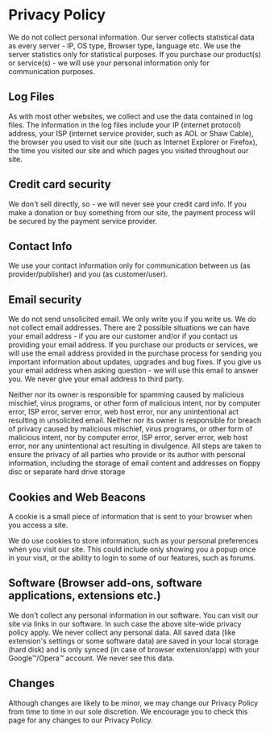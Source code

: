# Privacy Policy

We do not collect personal information. Our server collects statistical data as every server - IP, OS type, Browser type, language etc. We use the server statistics only for statistical purposes. If you purchase our product(s) or service(s) - we will use your personal information only for communication purposes.


## Log Files

As with most other websites, we collect and use the data contained in log files. The information in the log files include your IP (internet protocol) address, your ISP (internet service provider, such as AOL or Shaw Cable), the browser you used to visit our site (such as Internet Explorer or Firefox), the time you visited our site and which pages you visited throughout our site. 


## Credit card security

We don't sell directly, so - we will never see your credit card info. If you make a donation or buy something from our site, the payment process will be secured by the payment service provider.


## Contact Info

We use your contact information only for communication between us (as provider/publisher) and you (as customer/user).


## Email security

We do not send unsolicited email. We only write you if you write us. We do not collect email addresses. There are 2 possible situations we can have your email address - if you are our customer and/or if you contact us providing your email address. If you purchase our products or services, we will use the email address provided in the purchase process for sending you important information about updates, upgrades and bug fixes. If you give us your email address when asking question - we will use this email to answer you. We never give your email address to third party.

Neither nor its owner is responsible for spamming caused by malicious mischief, virus programs, or other form of malicious intent, nor by computer error, ISP error, server error, web host error, nor any unintentional act resulting in unsolicited email. Neither nor its owner is responsible for breach of privacy caused by malicious mischief, virus programs, or other form of malicious intent, nor by computer error, ISP error, server error, web host error, nor any unintentional act resulting in divulgence. All steps are taken to ensure the privacy of all parties who provide or its author with personal information, including the storage of email content and addresses on floppy disc or separate hard drive storage


## Cookies and Web Beacons 

A cookie is a small piece of information that is sent to your browser when you access a site.

We do use cookies to store information, such as your personal preferences when you visit our site. This could include only showing you a popup once in your visit, or the ability to login to some of our features, such as forums.


## Software (Browser add-ons, software applications, extensions etc.)

We don't collect any personal information in our software. You can visit our site via links in our software. In such case the above site-wide privacy policy apply. We never collect any personal data. All saved data (like extension's settings or some software data) are saved in your local storage (hard disk) and is only synced (in case of browser extension/app) with your Google™/Opera™ account. We never see this data.


## Changes

Although changes are likely to be minor, we may change our Privacy Policy from time to time in our sole discretion. We encourage you to check this page for any changes to our Privacy Policy.
